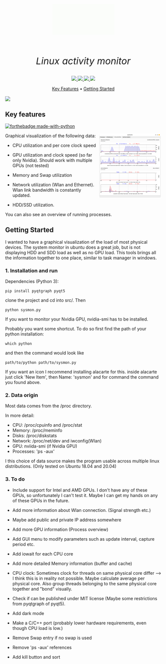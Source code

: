 <p align="center" style="font-size:30px">
<img src="https://raw.githubusercontent.com/MatthiasSchinzel/sysmon/master/media/output.gif" align="center">
</p>
<p align="center" style="font-size:30px">
  <br>
  <em>Linux activity monitor</em>
  <br>
</p>
<p align="center">
<a href="https://github.com/MatthiasSchinzel/CaRL/sysmon/commit-activity">
    <img src="https://img.shields.io/badge/Maintained%3F-yes-green.svg">
</a>
<a href="https://github.com/MatthiasSchinzel/sysmon/tags/">
    <img src="https://img.shields.io/github/v/tag/MatthiasSchinzel/sysmon.svg?sort=semver">
</a>
<a href="https://github.com/MatthiasSchinzel">
    <img src="https://img.shields.io/badge/Need%20help%3F-Ask-27B89C">
</a>
<a href="https://github.com/MatthiasSchinzel">
    <img src="https://img.shields.io/badge/Python-3-red">
</a>
</p>
<p align="center">
  <a href="#key-features">Key Features</a> •
  <a href="#getting-started">Getting Started</a>
</p>

<img src="https://raw.githubusercontent.com/MatthiasSchinzel/sysmon/master/media/optimized.gif" align="center">  
<h2>
Key features
</h2>

[![forthebadge made-with-python](http://ForTheBadge.com/images/badges/made-with-python.svg)](https://www.python.org/)

<img src="https://raw.githubusercontent.com/MatthiasSchinzel/sysmon/master/media/SysmonTwoadapter.png" align="right" width="40%">

Graphical visualization of the following data:

* CPU utilization and per core clock speed

* GPU utilization and clock speed (so far only Nvidia). Should work with multiple GPUs (not tested)

* Memory and Swap utilization

* Network utilization (Wlan and Ethernet). Wlan link bandwidth is constantly updated.

* HDD/SSD utilization.

You can also see an overview of running processes.

<h2>
Getting Started
</h2>

I wanted to have a graphical visualization of the load of most physical devices. The system monitor in ubuntu does a great job, but is not displaying HDD and SDD load as well as no GPU load. This tools brings all the information together to one place, similar to task manager in windows.

### 1. Installation and run

Dependencies (Python 3):
```
pip install pyqtgraph pyqt5
```
clone the project and cd into src/. Then
```
python sysmon.py
```

If you want to monitor your Nvidia GPU, nvidia-smi has to be installed.

Probably you want some shortcut.
To do so first find the path of your python installation:
```
which python
```
and then the command would look like
```
path/to/python path/to/sysmon.py
```
If you want an icon I recommend installing alacarte for this. inside alacarte just click 'New Item', then Name: 'sysmon' and for command the command you found above.

### 2. Data origin

Most data comes from the /proc directory.

In more detail:
* CPU: /proc/cpuinfo and /proc/stat
* Memory: /proc/meminfo
* Disks: /proc/diskstats
* Network: /proc/net/dev and iwconfig(Wlan)
* GPU: nviida-smi (if Nvidia GPU)
* Processes: 'ps -aux'

I this choice of data source makes the program usable across multiple linux distributions. (Only tested on Ubuntu 18.04 and 20.04)

### 3. To do

* Include support for Intel and AMD GPUs. I don't have any of these GPUs, so unfortunately I can't test it. Maybe I can get my hands on any of these GPUs in the future.

* Add more information about Wlan connection. (Signal strength etc.)

* Maybe add public and private IP address somewhere

* Add more GPU information (Process overview)

* Add GUI menu to modify parameters such as update interval, capture period etc.

* Add iowait for each CPU core

* Add more detailed Memory information (buffer and cache)

* CPU clock: Sometimes clock for threads on same physical core differ --> I think this is in reality not possible. Maybe calculate average per physical core. Also group threads belonging to the same physical core together and "bond" visually.

* Check if can be published under MIT license (Maybe some restrictions from pyqtgraph of pyqt5).

* Add dark mode

* Make a C/C++ port (probably lower hardware requirements, even though CPU load is low.)

* Remove Swap entry if no swap is used

* Remove 'ps -aux' references

* Add kill button and sort
